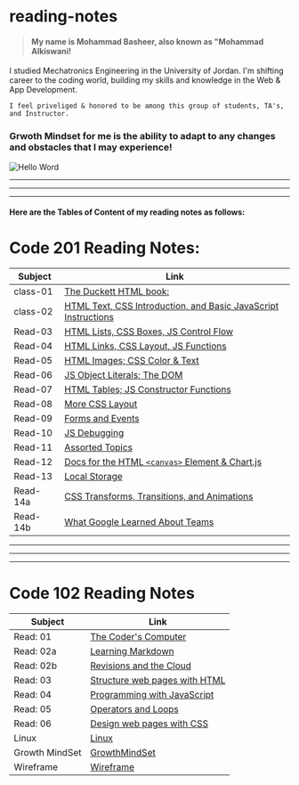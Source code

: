 # reading-notes

>#### My name is Mohammad Basheer, also known as "Mohammad Alkiswani!
 I studied Mechatronics Engineering in the University of Jordan. I'm shifting career to the coding world, building my skills and knowledge in the Web & App Development.
    
    I feel priveliged & honored to be among this group of students, TA's, and Instructor.

### Grwoth Mindset for me is the ability to adapt to any changes and obstacles that I may experience!

![Hello Word](https://lauruscollege.edu/wp-content/uploads/2020/03/LaurusCollegGrowthMindsetFeatureImagev01-1024x614.jpg)

_________________________________________________
_________________________________________________
_________________________________________________

#### Here are the Tables of Content of my reading notes as follows:
# Code 201 Reading Notes:


| Subject    |  Link|
| ---------  | ------ | 
| class-01 | [The Duckett HTML book:](https://basheer-mt.github.io/reading-notes/class-01) |
| class-02 | [HTML Text, CSS Introduction, and Basic JavaScript Instructions](https://basheer-mt.github.io/reading-notes/class-02)| 
| Read-03 | [HTML Lists, CSS Boxes, JS Control Flow](https://basheer-mt.github.io/reading-notes/Read-03)|
| Read-04 | [HTML Links, CSS Layout, JS Functions](https://basheer-mt.github.io/reading-notes/Read-04) |
| Read-05 | [HTML Images; CSS Color & Text](https://basheer-mt.github.io/reading-notes/Read-05) |
| Read-06 | [JS Object Literals; The DOM](https://basheer-mt.github.io/reading-notes/Read-06)|
| Read-07 | [HTML Tables; JS Constructor Functions](https://basheer-mt.github.io/reading-notes/Read-07) |
| Read-08 | [More CSS Layout](https://basheer-mt.github.io/reading-notes/Read-08)|
| Read-09 | [Forms and Events](https://basheer-mt.github.io/reading-notes/Read-09)|
| Read-10 | [JS Debugging](https://basheer-mt.github.io/reading-notes/Read-10)|
| Read-11 | [Assorted Topics](https://basheer-mt.github.io/reading-notes/Read-11) |
| Read-12 | [Docs for the HTML `<canvas>` Element & Chart.js](https://basheer-mt.github.io/reading-notes/Read-12) |
| Read-13 | [Local Storage](https://basheer-mt.github.io/reading-notes/Read-13) |
| Read-14a | [CSS Transforms, Transitions, and Animations](https://basheer-mt.github.io/reading-notes/Read-14a) |
| Read-14b | [What Google Learned About Teams](https://basheer-mt.github.io/reading-notes/Read-14b) |





_________________________________________________
_________________________________________________
_________________________________________________

# Code 102 Reading Notes

| Subject    |  Link|
| ---------  | ------ | 
| Read: 01 | [The Coder's Computer](https://basheer-mt.github.io/reading-notes/Read01) |
| Read: 02a | [Learning Markdown](https://basheer-mt.github.io/reading-notes/Read02a)| 
| Read: 02b | [Revisions and the Cloud](https://basheer-mt.github.io/reading-notes/Read02b)|
| Read: 03 | [Structure web pages with HTML](https://basheer-mt.github.io/reading-notes/Read03) |
| Read: 04 | [Programming with JavaScript](https://basheer-mt.github.io/reading-notes/Read04) |
| Read: 05 | [Operators and Loops](https://basheer-mt.github.io/reading-notes/Read05)|
| Read: 06 | [Design web pages with CSS](https://basheer-mt.github.io/reading-notes/Read06) |
| Linux | [Linux](https://basheer-mt.github.io/reading-notes/linux)|
| Growth MindSet | [GrowthMindSet](https://basheer-mt.github.io/reading-notes/GrowthMind)|
| Wireframe | [Wireframe](https://basheer-mt.github.io/wireframe/)|
